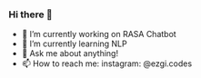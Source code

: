 ### Hi there 👋


- 🔭 I’m currently working on RASA Chatbot
- 🌱 I’m currently learning NLP
- 💬 Ask me about anything!
- 📫 How to reach me: instagram: @ezgi.codes
